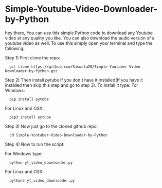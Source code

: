 # Simple-Youtube-Video-Downloader-by-Python
hey there, You can use this simple Python code to download any Youtube video at any quality you like. You can also download the audio version of a youtube video as well.
To use this simply open your terminal and type the following:

Step 1) First clone the repo:

      git clone https://github.com/Saswata28/Simple-Youtuber-Video-Downloader-by-Python.git
      
Step 2) Then install pytube if you don't have it installed(If you have it installed then skip this step and go to step 3). To install it type:
For Windows:

      pip install pytube
For Linux and OSX:

      pip3 install pytube
Step 3) Now just go to the cloned github repo:

      cd Simple-Youtuber-Video-Downloader-by-Python
      
Step 4) Now to run the script:

For Windows type:

      python yt_video_downloader.py
For Linux and OSX:

      python3 yt_video_downloader.py
